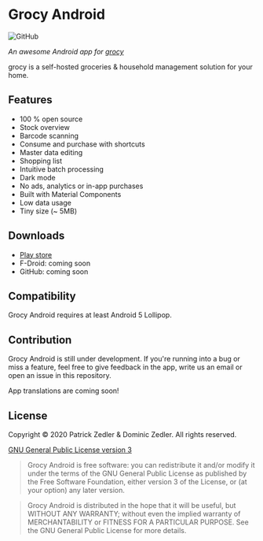 # Grocy Android

![GitHub](https://img.shields.io/github/license/patzly/grocy-android.svg)

*An awesome Android app for [grocy](https://grocy.info/)*

grocy is a self-hosted groceries & household management solution for your home.

## Features

* 100 % open source
* Stock overview
* Barcode scanning
* Consume and purchase with shortcuts
* Master data editing
* Shopping list
* Intuitive batch processing
* Dark mode
* No ads, analytics or in-app purchases
* Built with Material Components
* Low data usage
* Tiny size (~ 5MB)

## Downloads

* [Play store](https://play.google.com/store/apps/details?id=xyz.zedler.patrick.grocy)
* F-Droid: coming soon
* GitHub: coming soon

## Compatibility

Grocy Android requires at least Android 5 Lollipop.

## Contribution

Grocy Android is still under development. If you're running into a bug or miss a feature, feel free to give feedback in the app, write us an email or open an issue in this repository.

App translations are coming soon!

## License

Copyright &copy; 2020 Patrick Zedler & Dominic Zedler. All rights reserved.

[GNU General Public License version 3](https://www.gnu.org/licenses/gpl.txt)

> Grocy Android is free software: you can redistribute it and/or modify it under the terms of the GNU General Public License as published by the Free Software Foundation, either version 3 of the License, or (at your option) any later version.

> Grocy Android is distributed in the hope that it will be useful, but WITHOUT ANY WARRANTY; without even the implied warranty of MERCHANTABILITY or FITNESS FOR A PARTICULAR PURPOSE. See the GNU General Public License for more details.